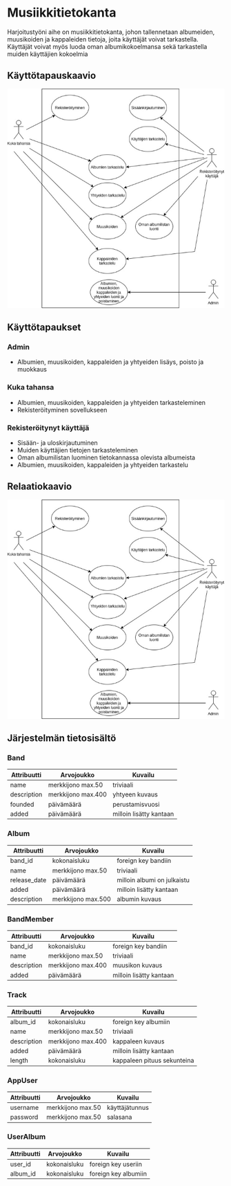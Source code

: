 # Musiikkitietokanta

Harjoitustyöni aihe on musiikkitietokanta, johon tallennetaan albumeiden,
muusikoiden ja kappaleiden tietoja, joita käyttäjät voivat tarkastella. Käyttäjät voivat
myös luoda oman albumikokoelmansa sekä tarkastella muiden käyttäjien kokoelmia

## Käyttötapauskaavio

![alt text](https://github.com/sambo1111/Tsoha-Bootstrap/blob/master/doc/K%C3%A4ytt%C3%B6tapauskaavio.jpg)

## Käyttötapaukset

### Admin
- Albumien, muusikoiden, kappaleiden ja yhtyeiden lisäys, poisto ja muokkaus

### Kuka tahansa
- Albumien, muusikoiden, kappaleiden ja yhtyeiden tarkasteleminen
- Rekisteröityminen sovellukseen

### Rekisteröitynyt käyttäjä
- Sisään- ja uloskirjautuminen
- Muiden käyttäjien tietojen tarkasteleminen
- Oman albumilistan luominen tietokannassa olevista albumeista
- Albumien, muusikoiden, kappaleiden ja yhtyeiden tarkastelu

## Relaatiokaavio

![alt text](https://github.com/sambo1111/Tsoha-Bootstrap/blob/master/doc/K%C3%A4ytt%C3%B6tapauskaavio_1.jpg)

## Järjestelmän tietosisältö

### Band
|Attribuutti|Arvojoukko|Kuvailu|
|-----------|----------|-------------------------------------------------|
|name|merkkijono max.50|triviaali|
|description|merkkijono max.400|yhtyeen kuvaus|
|founded|päivämäärä|perustamisvuosi|
|added|päivämäärä|milloin lisätty kantaan|

### Album
|Attribuutti|Arvojoukko|Kuvailu|
|-----------|----------|-------------------------------------------------|
|band_id|kokonaisluku|foreign key bandiin|
|name|merkkijono max.50|triviaali|
|release_date|päivämäärä|milloin albumi on julkaistu|
|added|päivämäärä|milloin lisätty kantaan|
|description|merkkijono max.500|albumin kuvaus|

### BandMember
|Attribuutti|Arvojoukko|Kuvailu|
|-----------|----------|-------------------------------------------------|
|band_id|kokonaisluku|foreign key bandiin|
|name|merkkijono max.50|triviaali|
|description|merkkijono max.400|muusikon kuvaus|
|added|päivämäärä|milloin lisätty kantaan|

### Track
|Attribuutti|Arvojoukko|Kuvailu|
|-----------|----------|-------------------------------------------------|
|album_id|kokonaisluku|foreign key albumiin|
|name|merkkijono max.50|triviaali|
|description|merkkijono max.400|kappaleen kuvaus|
|added|päivämäärä|milloin lisätty kantaan|
|length|kokonaisluku|kappaleen pituus sekunteina|

### AppUser
|Attribuutti|Arvojoukko|Kuvailu|
|-----------|----------|-------------------------------------------------|
|username|merkkijono max.50|käyttäjätunnus|
|password|merkkijono max.50|salasana|

### UserAlbum
|Attribuutti|Arvojoukko|Kuvailu|
|-----------|----------|-------------------------------------------------|
|user_id|kokonaisluku|foreign key useriin|
|album_id|kokonaisluku|foreign key albumiin|

